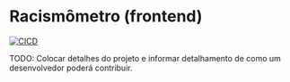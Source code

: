 
# Racismômetro (frontend)
[![CICD](https://github.com/Racisometro/frontend/actions/workflows/main.yml/badge.svg)](https://github.com/Racisometro/frontend/actions/workflows/main.yml)


TODO: Colocar detalhes do projeto e informar detalhamento de como um desenvolvedor poderá contribuir.
